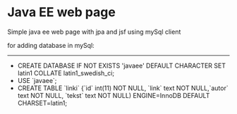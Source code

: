 Java EE web page
=============================
Simple java ee web page with jpa and jsf
using mySql client

for adding database in mySql:

 ----------
<ul><li>CREATE DATABASE IF NOT EXISTS 'javaee' DEFAULT CHARACTER SET latin1 COLLATE latin1_swedish_ci;</li>

<li>USE `javaee`; </li>

<li>CREATE TABLE `linki` {`id` int(11) NOT NULL, `link` text NOT NULL,`autor` text NOT NULL, `tekst` text NOT NULL) ENGINE=InnoDB DEFAULT CHARSET=latin1;</li></ul>
